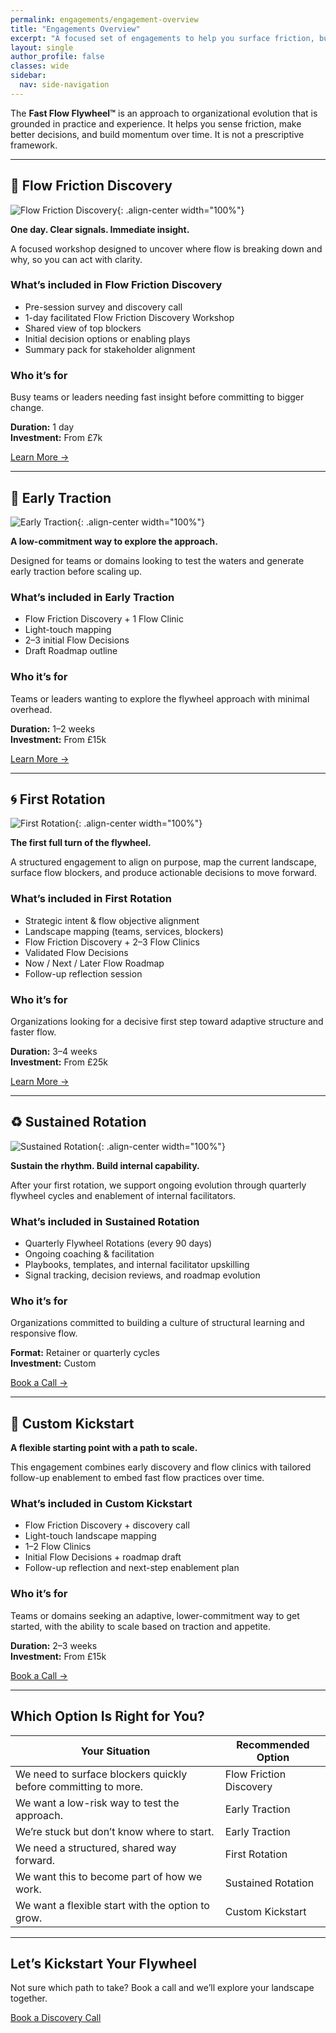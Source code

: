 ```yaml
---
permalink: engagements/engagement-overview
title: "Engagements Overview"
excerpt: "A focused set of engagements to help you surface friction, build traction, and evolve toward faster flow."
layout: single
author_profile: false
classes: wide
sidebar:
  nav: side-navigation
---
```


The **Fast Flow Flywheel™️** is an approach to organizational evolution that is grounded in practice and experience. It helps you sense friction, make better decisions, and build momentum over time. It is not a prescriptive framework.

---

## 🧭 Flow Friction Discovery

![Flow Friction Discovery](/assets/images/engagements/flow-friction-discovery.gif){: .align-center width="100%"}

**One day. Clear signals. Immediate insight.**

A focused workshop designed to uncover where flow is breaking down and why, so you can act with clarity.

### What’s included in Flow Friction Discovery

- Pre-session survey and discovery call  
- 1-day facilitated Flow Friction Discovery Workshop  
- Shared view of top blockers  
- Initial decision options or enabling plays  
- Summary pack for stakeholder alignment

### Who it’s for

Busy teams or leaders needing fast insight before committing to bigger change.

**Duration:** 1 day  
**Investment:** From £7k

[Learn More →](/engagements/flow-friction-discovery)

---

## 🚧 Early Traction

![Early Traction](/assets/images/engagements/early-traction.gif){: .align-center width="100%"}

**A low-commitment way to explore the approach.**

Designed for teams or domains looking to test the waters and generate early traction before scaling up.

### What’s included in Early Traction

- Flow Friction Discovery + 1 Flow Clinic  
- Light-touch mapping  
- 2–3 initial Flow Decisions  
- Draft Roadmap outline

### Who it’s for

Teams or leaders wanting to explore the flywheel approach with minimal overhead.

**Duration:** 1–2 weeks  
**Investment:** From £15k

[Learn More →](/engagements/kickstart-essentials)

---

## 🌀 First Rotation

![First Rotation](/assets/images/engagements/first-rotation.gif){: .align-center width="100%"}

**The first full turn of the flywheel.**

A structured engagement to align on purpose, map the current landscape, surface flow blockers, and produce actionable decisions to move forward.

### What’s included in First Rotation

- Strategic intent & flow objective alignment  
- Landscape mapping (teams, services, blockers)  
- Flow Friction Discovery + 2–3 Flow Clinics  
- Validated Flow Decisions  
- Now / Next / Later Flow Roadmap  
- Follow-up reflection session

### Who it’s for

Organizations looking for a decisive first step toward adaptive structure and faster flow.

**Duration:** 3–4 weeks  
**Investment:** From £25k

[Learn More →](/engagements/full-flywheel-rotation)

---

## ♻️ Sustained Rotation

![Sustained Rotation](/assets/images/engagements/sustained-rotation.gif){: .align-center width="100%"}

**Sustain the rhythm. Build internal capability.**

After your first rotation, we support ongoing evolution through quarterly flywheel cycles and enablement of internal facilitators.

### What’s included in Sustained Rotation

- Quarterly Flywheel Rotations (every 90 days)  
- Ongoing coaching & facilitation  
- Playbooks, templates, and internal facilitator upskilling  
- Signal tracking, decision reviews, and roadmap evolution

### Who it’s for

Organizations committed to building a culture of structural learning and responsive flow.

**Format:** Retainer or quarterly cycles  
**Investment:** Custom

[Book a Call →](/contact)

---

## 🚀 Custom Kickstart

**A flexible starting point with a path to scale.**

This engagement combines early discovery and flow clinics with tailored follow-up enablement to embed fast flow practices over time.

### What’s included in Custom Kickstart

- Flow Friction Discovery + discovery call  
- Light-touch landscape mapping  
- 1–2 Flow Clinics  
- Initial Flow Decisions + roadmap draft  
- Follow-up reflection and next-step enablement plan

### Who it’s for

Teams or domains seeking an adaptive, lower-commitment way to get started, with the ability to scale based on traction and appetite.

**Duration:** 2–3 weeks  
**Investment:** From £15k

[Book a Call →](/contact)

---

## Which Option Is Right for You?

| Your Situation | Recommended Option |
| --------------- | ------------------ |
| We need to surface blockers quickly before committing to more. | Flow Friction Discovery |
| We want a low-risk way to test the approach. | Early Traction |
| We’re stuck but don’t know where to start. | Early Traction |
| We need a structured, shared way forward. | First Rotation |
| We want this to become part of how we work. | Sustained Rotation |
| We want a flexible start with the option to grow. | Custom Kickstart |

---

## Let’s Kickstart Your Flywheel

Not sure which path to take? Book a call and we’ll explore your landscape together.

[Book a Discovery Call](/contact)
